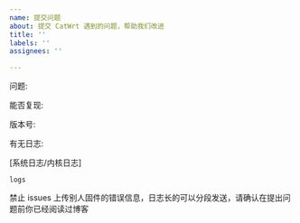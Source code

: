 ```yaml
---
name: 提交问题
about: 提交 CatWrt 遇到的问题，帮助我们改进
title: ''
labels: ''
assignees: ''

---
```


问题: 

能否复现: 

版本号: 

有无日志: 

[系统日志/内核日志]

```logs
logs
```

禁止 issues 上传别人固件的错误信息，日志长的可以分段发送，请确认在提出问题前你已经阅读过博客
